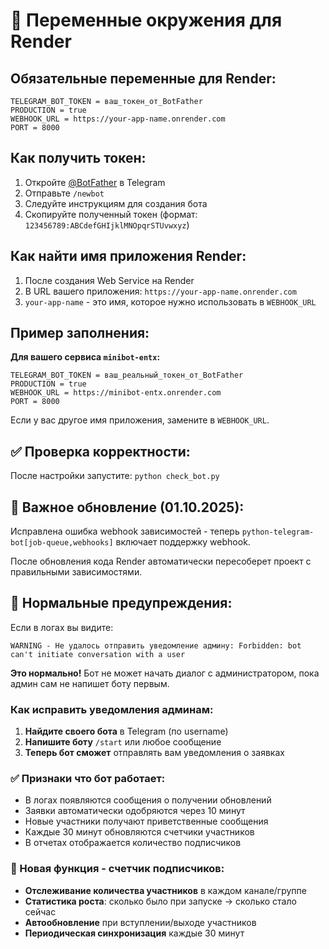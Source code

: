# 🔧 Переменные окружения для Render

## Обязательные переменные для Render:

```
TELEGRAM_BOT_TOKEN = ваш_токен_от_BotFather
PRODUCTION = true
WEBHOOK_URL = https://your-app-name.onrender.com
PORT = 8000
```

## Как получить токен:
1. Откройте [@BotFather](https://t.me/BotFather) в Telegram
2. Отправьте `/newbot`
3. Следуйте инструкциям для создания бота
4. Скопируйте полученный токен (формат: `123456789:ABCdefGHIjklMNOpqrSTUvwxyz`)

## Как найти имя приложения Render:
1. После создания Web Service на Render
2. В URL вашего приложения: `https://your-app-name.onrender.com`
3. `your-app-name` - это имя, которое нужно использовать в `WEBHOOK_URL`

## Пример заполнения:

**Для вашего сервиса `minibot-entx`:**
```
TELEGRAM_BOT_TOKEN = ваш_реальный_токен_от_BotFather
PRODUCTION = true
WEBHOOK_URL = https://minibot-entx.onrender.com
PORT = 8000
```

Если у вас другое имя приложения, замените в `WEBHOOK_URL`.

## ✅ Проверка корректности:
После настройки запустите: `python check_bot.py`

## 🔄 Важное обновление (01.10.2025):
Исправлена ошибка webhook зависимостей - теперь `python-telegram-bot[job-queue,webhooks]` включает поддержку webhook.

После обновления кода Render автоматически пересоберет проект с правильными зависимостями.

## 🔔 Нормальные предупреждения:

Если в логах вы видите:
```
WARNING - Не удалось отправить уведомление админу: Forbidden: bot can't initiate conversation with a user
```

**Это нормально!** Бот не может начать диалог с администратором, пока админ сам не напишет боту первым.

### Как исправить уведомления админам:
1. **Найдите своего бота** в Telegram (по username)
2. **Напишите боту** `/start` или любое сообщение
3. **Теперь бот сможет** отправлять вам уведомления о заявках

### ✅ Признаки что бот работает:
- В логах появляются сообщения о получении обновлений
- Заявки автоматически одобряются через 10 минут
- Новые участники получают приветственные сообщения
- Каждые 30 минут обновляются счетчики участников
- В отчетах отображается количество подписчиков

### 👥 Новая функция - счетчик подписчиков:
- **Отслеживание количества участников** в каждом канале/группе
- **Статистика роста**: сколько было при запуске → сколько стало сейчас
- **Автообновление** при вступлении/выходе участников
- **Периодическая синхронизация** каждые 30 минут
